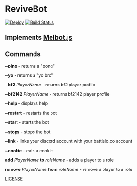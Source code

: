 # ReviveBot

[![Deploy](https://www.herokucdn.com/deploy/button.svg)](https://heroku.com/deploy?template=https://gitlab.revive.systems/ReviveNetwork/ReviveBot/ReviveBot/tree/master)
[![Build Status](https://travis-ci.org/ReviveNetwork/ReviveBot.svg?branch=master)](https://travis-ci.org/ReviveNetwork/ReviveBot)

## Implements [Melbot.js](https://github.com/meldsza/melbot.js)
## Commands 
 **~ping** - returns a "pong" 
 
 **~yo** - returns a "yo bro" 
 
 **~bf2** *PlayerName* - returns bf2 player profile
 
 **~bf2142** *PlayerName* - returns bf2142 player profile
 
 **~help** - displays help

 **~restart** - restarts the bot
 
 **~start** - starts the bot
 
 **~stops** - stops the bot
 
 **~link** - links your discord account with your battlelo.co account
 
 **~cookie** - eats a cookie
 
 **add** *PlayerName* **to** *roleName* - adds a player to a role
 
 **remove** *PlayerName* **from** *roleName* - remove a player to a role
 
[LICENSE](../blob/master/LICENSE)

